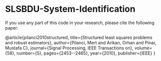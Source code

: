 # SLSBDU-System-Identification

If you use any part of this code in your research, please cite the following paper:

@article{pilanci2010structured,
  title={Structured least squares problems and robust estimators},
  author={Pilanci, Mert and Arikan, Orhan and Pinar, Mustafa C},
  journal={Signal Processing, IEEE Transactions on},
  volume={58},
  number={5},
  pages={2453--2465},
  year={2010},
  publisher={IEEE}
}
